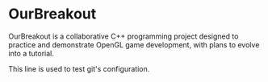 # OurBreakout
OurBreakout is a collaborative C++ programming project designed to practice and demonstrate OpenGL game development, with plans to evolve into a tutorial.

This line is used to test git's configuration.
